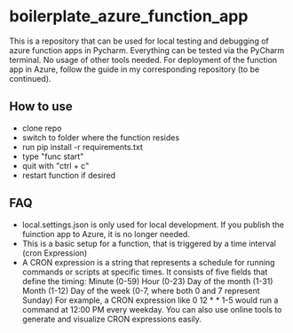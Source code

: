 # boilerplate_azure_function_app
This is a repository that can be used for local testing and debugging of azure function apps in Pycharm. Everything can be tested via the PyCharm terminal. No usage of other tools needed. For deployment of the function app in Azure, follow the guide in my corresponding repository (to be continued).

## How to use
- clone repo
- switch to folder where the function resides
- run pip install -r requirements.txt
- type "func start"
- quit with "ctrl + c"
- restart function if desired


## FAQ
- local.settings.json is only used for local development. If you publish the fuinction app to Azure, it is no longer needed.
- This is a basic setup for a function, that is triggered by a time interval (cron Expression)
- A CRON expression is a string that represents a schedule for running commands or scripts at specific times. It consists of five fields that define the timing:
Minute (0-59)
Hour (0-23)
Day of the month (1-31)
Month (1-12)
Day of the week (0-7, where both 0 and 7 represent Sunday)
For example, a CRON expression like 0 12 * * 1-5 would run a command at 12:00 PM every weekday. You can also use online tools to generate and visualize CRON expressions easily.
